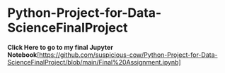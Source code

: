 # Python-Project-for-Data-ScienceFinalProject
**Click Here to go to my final Jupyter Notebook**[https://github.com/suspicious-cow/Python-Project-for-Data-ScienceFinalProject/blob/main/Final%20Assignment.ipynb]
